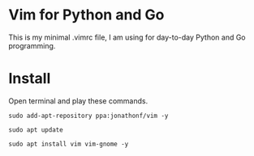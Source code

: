 # Vim for Python and Go

This is my minimal .vimrc file, I am using for day-to-day Python and Go programming.

# Install

Open terminal and play these commands.

```
sudo add-apt-repository ppa:jonathonf/vim -y
```
```
sudo apt update
```
```
sudo apt install vim vim-gnome -y
```
